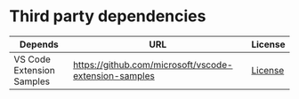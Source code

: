 # Third party dependencies

| Depends | URL | License |
|--|--|--|
| VS Code Extension Samples | https://github.com/microsoft/vscode-extension-samples | [License](vscode-extension-samples-LICENSE) |
